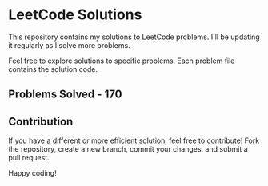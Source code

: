 # LeetCode Solutions

This repository contains my solutions to LeetCode problems. I'll be updating it regularly as I solve more problems.

Feel free to explore solutions to specific problems. Each problem file contains the solution code.

## Problems Solved - 170

## Contribution

If you have a different or more efficient solution, feel free to contribute! Fork the repository, create a new branch, commit your changes, and submit a pull request.

Happy coding!